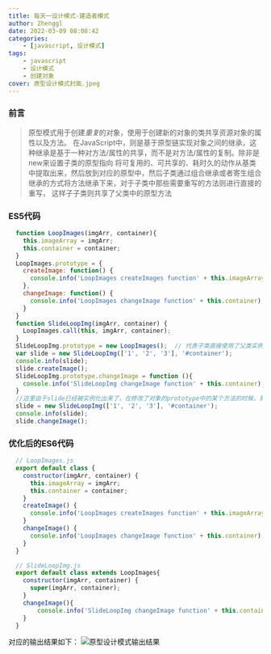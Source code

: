 ```yaml
---
title: 每天一设计模式-建造者模式
author: Zhenggl
date: 2022-03-09 08:08:42
categories:
    - [javascript, 设计模式]
tags:
    - javascript
    - 设计模式
    - 创建对象
cover: 原型设计模式封面.jpeg
---
```


### 前言
> 原型模式用于创建*重复*的对象，使用于创建新的对象的类共享资源对象的属性以及方法。
> 在JavaScript中，则是基于原型链实现对象之间的继承，这种继承是基于一种对方法/属性的共享，而不是对方法/属性的复制。除非是new来设置子类的原型指向
> 将可复用的、可共享的、耗时久的动作从基类中提取出来，然后放到对应的原型中，然后子类通过组合继承或者寄生组合继承的方式将方法继承下来，对于子类中那些需要重写的方法则进行直接的重写，
> 这样子子类则共享了父类中的原型方法

### ES5代码
```javascript
  function LoopImages(imgArr, container){
	this.imageArray = imgArr;
	this.container = container;
  }
  LoopImages.prototype = {
	createImage: function() {
	  console.info('LoopImages createImages function' + this.imageArray);
	},
	changeImage: function() {
	  console.info('LoopImages changeImage function' + this.container);
	}
  }
  function SlideLoopImg(imgArr, container) {
    LoopImages.call(this, imgArr, container);
  }
  SlideLoopImg.prototype = new LoopImages();  // 代表子类直接使用了父类实例对象来作为自己的原型，子类实例直接拥有父类的prototype方法
  var slide = new SlideLoopImg(['1', '2', '3'], '#container');
  console.info(slide);
  slide.createImage();
  SlideLoopImg.prototype.changeImage = function (){
  	console.info('SlideLoopImg changeImage function' + this.container);
  }
  //这里由于slide已经被实例化出来了，在修改了对象的prototype中的某个方法的时候，需要重新实例化一下，否则，修改后的代码，将不能去影响实例对象
  slide = new SlideLoopImg(['1', '2', '3'], '#container');  
  console.info(slide);
  slide.changeImage();
```

### 优化后的ES6代码
```javascript
  // LoopImages.js
  export default class {
	constructor(imgArr, container) {
	  this.imageArray = imgArr;
	  this.container = container;
	}
	createImage() {
	  console.info('LoopImages createImages function' + this.imageArray);
	}
	changeImage() {
	  console.info('LoopImages changeImage function' + this.container);
	}
  }
```
```javascript
  // SlideLoopImg.js
  export default class extends LoopImages{
	constructor(imgArr, container) {
	  super(imgArr, container);
	}
	changeImage(){
		console.info('SlideLoopImg changeImage function' + this.container);
	}
  }
```
对应的输出结果如下：
![原型设计模式输出结果](原型设计模式输出结果.png)
